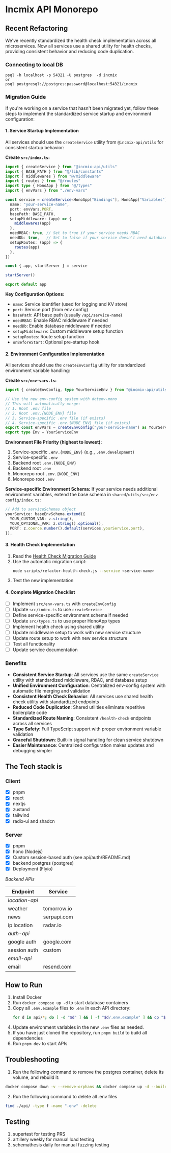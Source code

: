 # Incmix API Monorepo

## Recent Refactoring

We've recently standardized the health check implementation across all microservices. Now all services use a shared utility for health checks, providing consistent behavior and reducing code duplication.

### Connecting to local DB

```
psql -h localhost -p 54321 -U postgres  -d incmix
or
psql postgresql://postgres:password@localhost:54321/incmix
```
### Migration Guide

If you're working on a service that hasn't been migrated yet, follow these steps to implement the standardized service startup and environment configuration:

#### 1. Service Startup Implementation

All services should use the `createService` utility from `@incmix-api/utils` for consistent startup behavior:

**Create `src/index.ts`:**
```typescript
import { createService } from "@incmix-api/utils"
import { BASE_PATH } from "@/lib/constants"
import { middlewares } from "@/middleware"
import { routes } from "@/routes"
import type { HonoApp } from "@/types"
import { envVars } from "./env-vars"

const service = createService<HonoApp["Bindings"], HonoApp["Variables"]>({
  name: "your-service-name",
  port: envVars.PORT,
  basePath: BASE_PATH,
  setupMiddleware: (app) => {
    middlewares(app)
  },
  needRBAC: true, // Set to true if your service needs RBAC
  needDb: true,   // Set to false if your service doesn't need database
  setupRoutes: (app) => {
    routes(app)
  },
})

const { app, startServer } = service

startServer()

export default app
```

**Key Configuration Options:**
- `name`: Service identifier (used for logging and KV store)
- `port`: Service port (from env config)
- `basePath`: API base path (usually `/api/service-name`)
- `needRBAC`: Enable RBAC middleware if needed
- `needDb`: Enable database middleware if needed
- `setupMiddleware`: Custom middleware setup function
- `setupRoutes`: Route setup function
- `onBeforeStart`: Optional pre-startup hook

#### 2. Environment Configuration Implementation

All services should use the `createEnvConfig` utility for standardized environment variable handling:

**Create `src/env-vars.ts`:**
```typescript
import { createEnvConfig, type YourServiceEnv } from "@incmix-api/utils/env-config"

// Use the new env-config system with dotenv-mono
// This will automatically merge:
// 1. Root .env file
// 2. Root .env.{NODE_ENV} file
// 3. Service-specific .env file (if exists)
// 4. Service-specific .env.{NODE_ENV} file (if exists)
export const envVars = createEnvConfig("your-service-name") as YourServiceEnv
export type Env = YourServiceEnv
```

**Environment File Priority (highest to lowest):**
1. Service-specific `.env.{NODE_ENV}` (e.g., `.env.development`)
2. Service-specific `.env`
3. Backend root `.env.{NODE_ENV}`
4. Backend root `.env`
5. Monorepo root `.env.{NODE_ENV}`
6. Monorepo root `.env`

**Service-specific Environment Schema:**
If your service needs additional environment variables, extend the base schema in `shared/utils/src/env-config/index.ts`:

```typescript
// Add to serviceSchemas object
yourService: baseEnvSchema.extend({
  YOUR_CUSTOM_VAR: z.string(),
  YOUR_OPTIONAL_VAR: z.string().optional(),
  PORT: z.coerce.number().default(services.yourService.port),
}),
```

#### 3. Health Check Implementation

1. Read the [Health Check Migration Guide](./shared/utils/docs/health-check.md)
2. Use the automatic migration script:
   ```bash
   node scripts/refactor-health-check.js --service <service-name>
   ```
3. Test the new implementation

#### 4. Complete Migration Checklist

- [ ] Implement `src/env-vars.ts` with `createEnvConfig`
- [ ] Update `src/index.ts` to use `createService`
- [ ] Define service-specific environment schema if needed
- [ ] Update `src/types.ts` to use proper HonoApp types
- [ ] Implement health check using shared utility
- [ ] Update middleware setup to work with new service structure
- [ ] Update route setup to work with new service structure
- [ ] Test all functionality
- [ ] Update service documentation

### Benefits

- **Consistent Service Startup**: All services use the same `createService` utility with standardized middleware, RBAC, and database setup
- **Unified Environment Configuration**: Centralized env-config system with automatic file merging and validation
- **Consistent Health Check Behavior**: All services use shared health check utility with standardized endpoints
- **Reduced Code Duplication**: Shared utilities eliminate repetitive boilerplate code
- **Standardized Route Naming**: Consistent `/health-check` endpoints across all services
- **Type Safety**: Full TypeScript support with proper environment variable validation
- **Graceful Shutdown**: Built-in signal handling for clean service shutdown
- **Easier Maintenance**: Centralized configuration makes updates and debugging simpler

## The Tech stack is

### Client

- [x] pnpm
- [x] react
- [x] nextjs
- [x] zustand
- [x] tailwind
- [x] radix-ui and shadcn

### Server

- [x] pnpm
- [x] hono (Nodejs)
- [x] Custom session-based auth (see api/auth/README.md)
- [x] backend postgres (postgres)
- [x] Deployment (Flyio)

*Backend APIs*

| Endpoint       | Service     |
| -------------- | ----------- |
| *location-api* |             |
| weather        | tomorrow.io |
| news           | serpapi.com |
| ip location    | radar.io    |
| *auth-api*     |             |
| google auth    | google.com  |
| session auth   | custom      |
| *email-api*    |             |
| email          | resend.com  |

## How to Run
1. Install Docker
2. Run ```docker compose up -d``` to start database containers
3. Copy all `.env.example` files to `.env` in each API directory:
   ```bash
   for d in api/*; do [ -d "$d" ] && [ -f "$d/.env.example" ] && cp "$d/.env.example" "$d/.env"; done
   ```
4. Update environment variables in the new `.env` files as needed.
5. If you have just cloned the repository, run ```pnpm build``` to build all dependencies
6. Run ```pnpm dev``` to start APIs

## Troubleshooting
1. Run the following command to remove the postgres container, delete its volume, and rebuild it:
  ```bash
  docker compose down -v --remove-orphans && docker compose up -d --build
  ```
2. Run the following command to delete all .env files
  ```bash
  find ./api/ -type f -name ".env" -delete
  ```

## Testing
1. supertest for testing PRS
2. artillery weekly for manual load testing
3. schemathesis daily for manual fuzzing testing
